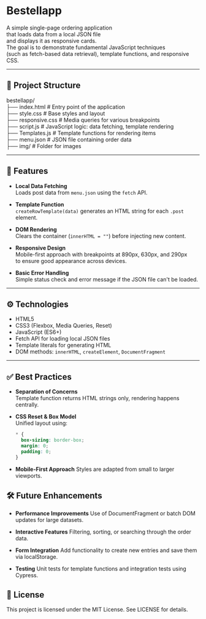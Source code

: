 # Bestellapp

A simple single-page ordering application  
that loads data from a local JSON file  
and displays it as responsive cards.  
The goal is to demonstrate fundamental JavaScript techniques  
(such as fetch-based data retrieval), template functions, 
and responsive CSS.

---

## 📁 Project Structure

bestellapp/  
├── index.html           # Entry point of the application  
├── style.css            # Base styles and layout  
├── responsive.css       # Media queries for various breakpoints  
├── script.js            # JavaScript logic: data fetching, template rendering  
├── Templates.js         # Template functions for rendering items  
├── menu.json            # JSON file containing order data  
├── img/                 # Folder for images  

---

## 🚀 Features

- **Local Data Fetching**  
  Loads post data from `menu.json` using the `fetch` API.

- **Template Function**  
  `createRowTemplate(data)` generates an HTML string for each `.post` element.

- **DOM Rendering**  
  Clears the container (`innerHTML = ""`) before injecting new content.

- **Responsive Design**  
  Mobile-first approach with breakpoints at 890px, 630px, and 290px  
  to ensure good appearance across devices.

- **Basic Error Handling**  
  Simple status check and error message if the JSON file can't be loaded.

---

## ⚙️ Technologies

- HTML5  
- CSS3 (Flexbox, Media Queries, Reset)  
- JavaScript (ES6+)  
- Fetch API for loading local JSON files  
- Template literals for generating HTML  
- DOM methods: `innerHTML`, `createElement`, `DocumentFragment`

---

## ✅ Best Practices

- **Separation of Concerns**  
  Template function returns HTML strings only, rendering happens centrally.

- **CSS Reset & Box Model**  
  Unified layout using:

  ```css
  * {
    box-sizing: border-box;
    margin: 0;
    padding: 0;
  }

- **Mobile-First Approach**
Styles are adapted from small to larger viewports.

## 🛠️ Future Enhancements 

- **Performance Improvements**
Use of DocumentFragment or batch DOM updates for large datasets.

- **Interactive Features**
Filtering, sorting, or searching through the order data.

- **Form Integration**
Add functionality to create new entries and save them via localStorage.

- **Testing**
Unit tests for template functions and integration tests using Cypress.

## 📄 License
This project is licensed under the MIT License. See LICENSE for details.